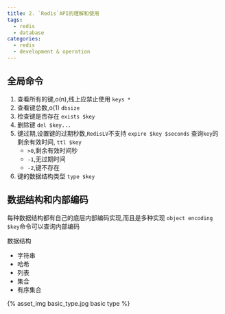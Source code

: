 ```yaml
---
title: 2. `Redis`API的理解和使用
tags:
  - redis
  - database
categories: 
  - redis
  - development & operation
---
```


## 全局命令

1. 查看所有的键,o(n),线上应禁止使用
`keys *`
2. 查看键总数,o(1)
`dbsize`
3. 检查键是否存在
`exists $key`
4. 删除键
`del $key...`
5. 键过期,设置键的过期秒数,`RedisLV`不支持
`expire $key $seconds`
查询`key`的剩余有效时间,
`ttl $key`
	- `>0`,剩余有效时间秒
	- `-1`,无过期时间
	- `-2`,键不存在
6. 键的数据结构类型
`type $key`

## 数据结构和内部编码

每种数据结构都有自己的底层内部编码实现,而且是多种实现
`object encoding $key`命令可以查询内部编码

数据结构
- 字符串
- 哈希
- 列表
- 集合
- 有序集合

{% asset_img basic_type.jpg basic type %}
